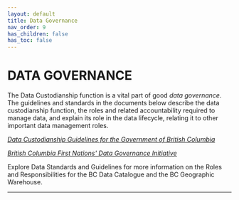 ```yaml
---
layout: default
title: Data Governance
nav_order: 9
has_children: false
has_toc: false
---
```


# DATA GOVERNANCE 

The Data Custodianship function is a vital part of good _data governance_. The guidelines and standards in the documents below describe the data custodianship function, the roles and related accountability required to manage data, and explain its role in the data lifecycle, relating it to other important data management roles. 

[_Data Custodianship Guidelines for the Government of British Columbia_](https://www2.gov.bc.ca/assets/gov/data/data-management/data_custodianship_guidelines_for_the_government_of_bc.pdf)

[_British Columbia First Nations' Data Governance Initiative_](https://www.bcfndgi.com/)

Explore Data Standards and Guidelines for more information on the Roles and Responsibilities for the BC Data Catalogue and the BC Geographic Warehouse.

-------------------------------------------------------
